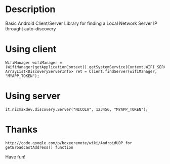 # Description

Basic Android Client/Server Library for finding a Local Network Server IP throught auto-discovery

# Using client

	WifiManager wifiManager = (WifiManager)getApplicationContext().getSystemService(Context.WIFI_SERVICE);
	ArrayList<DiscoveryServerInfo> ret = Client.findServer(wifiManager, "MYAPP_TOKEN");

# Using server

	it.nicmaxdev.discovery.Server("NICOLA", 123456, "MYAPP_TOKEN");

# Thanks

	http://code.google.com/p/boxeeremote/wiki/AndroidUDP for getBroadcastAddress() function

Have fun!

